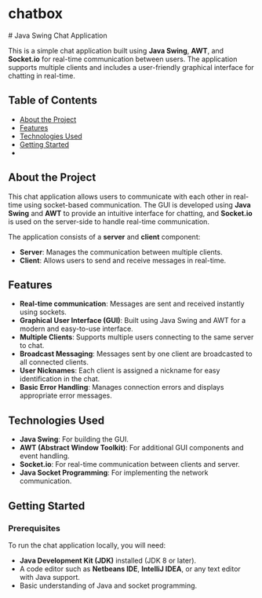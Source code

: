 # chatbox
<p>
  # Java Swing Chat Application

This is a simple chat application built using **Java Swing**, **AWT**, and **Socket.io** for real-time communication between users. The application supports multiple clients and includes a user-friendly graphical interface for chatting in real-time.

## Table of Contents

- [About the Project](#about-the-project)
- [Features](#features)
- [Technologies Used](#technologies-used)
- [Getting Started](#getting-started)
- 
## About the Project

This chat application allows users to communicate with each other in real-time using socket-based communication. The GUI is developed using **Java Swing** and **AWT** to provide an intuitive interface for chatting, and **Socket.io** is used on the server-side to handle real-time communication.

The application consists of a **server** and **client** component:
- **Server**: Manages the communication between multiple clients.
- **Client**: Allows users to send and receive messages in real-time.

## Features

- **Real-time communication**: Messages are sent and received instantly using sockets.
- **Graphical User Interface (GUI)**: Built using Java Swing and AWT for a modern and easy-to-use interface.
- **Multiple Clients**: Supports multiple users connecting to the same server to chat.
- **Broadcast Messaging**: Messages sent by one client are broadcasted to all connected clients.
- **User Nicknames**: Each client is assigned a nickname for easy identification in the chat.
- **Basic Error Handling**: Manages connection errors and displays appropriate error messages.

## Technologies Used

- **Java Swing**: For building the GUI.
- **AWT (Abstract Window Toolkit)**: For additional GUI components and event handling.
- **Socket.io**: For real-time communication between clients and server.
- **Java Socket Programming**: For implementing the network communication.

## Getting Started

### Prerequisites

To run the chat application locally, you will need:

- **Java Development Kit (JDK)** installed (JDK 8 or later).
- A code editor such as **Netbeans IDE**, **IntelliJ IDEA**, or any text editor with Java support.
- Basic understanding of Java and socket programming.



</p>
